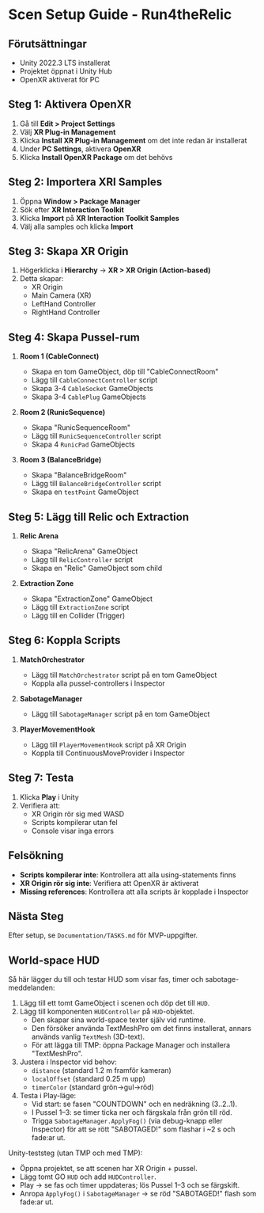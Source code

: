# Scen Setup Guide - Run4theRelic

## Förutsättningar
- Unity 2022.3 LTS installerat
- Projektet öppnat i Unity Hub
- OpenXR aktiverat för PC

## Steg 1: Aktivera OpenXR
1. Gå till **Edit > Project Settings**
2. Välj **XR Plug-in Management**
3. Klicka **Install XR Plug-in Management** om det inte redan är installerat
4. Under **PC Settings**, aktivera **OpenXR**
5. Klicka **Install OpenXR Package** om det behövs

## Steg 2: Importera XRI Samples
1. Öppna **Window > Package Manager**
2. Sök efter **XR Interaction Toolkit**
3. Klicka **Import** på **XR Interaction Toolkit Samples**
4. Välj alla samples och klicka **Import**

## Steg 3: Skapa XR Origin
1. Högerklicka i **Hierarchy** → **XR > XR Origin (Action-based)**
2. Detta skapar:
   - XR Origin
   - Main Camera (XR)
   - LeftHand Controller
   - RightHand Controller

## Steg 4: Skapa Pussel-rum
1. **Room 1 (CableConnect)**
   - Skapa en tom GameObject, döp till "CableConnectRoom"
   - Lägg till `CableConnectController` script
   - Skapa 3-4 `CableSocket` GameObjects
   - Skapa 3-4 `CablePlug` GameObjects

2. **Room 2 (RunicSequence)**
   - Skapa "RunicSequenceRoom"
   - Lägg till `RunicSequenceController` script
   - Skapa 4 `RunicPad` GameObjects

3. **Room 3 (BalanceBridge)**
   - Skapa "BalanceBridgeRoom"
   - Lägg till `BalanceBridgeController` script
   - Skapa en `testPoint` GameObject

## Steg 5: Lägg till Relic och Extraction
1. **Relic Arena**
   - Skapa "RelicArena" GameObject
   - Lägg till `RelicController` script
   - Skapa en "Relic" GameObject som child

2. **Extraction Zone**
   - Skapa "ExtractionZone" GameObject
   - Lägg till `ExtractionZone` script
   - Lägg till en Collider (Trigger)

## Steg 6: Koppla Scripts
1. **MatchOrchestrator**
   - Lägg till `MatchOrchestrator` script på en tom GameObject
   - Koppla alla pussel-controllers i Inspector

2. **SabotageManager**
   - Lägg till `SabotageManager` script på en tom GameObject

3. **PlayerMovementHook**
   - Lägg till `PlayerMovementHook` script på XR Origin
   - Koppla till ContinuousMoveProvider i Inspector

## Steg 7: Testa
1. Klicka **Play** i Unity
2. Verifiera att:
   - XR Origin rör sig med WASD
   - Scripts kompilerar utan fel
   - Console visar inga errors

## Felsökning
- **Scripts kompilerar inte**: Kontrollera att alla using-statements finns
- **XR Origin rör sig inte**: Verifiera att OpenXR är aktiverat
- **Missing references**: Kontrollera att alla scripts är kopplade i Inspector

## Nästa Steg
Efter setup, se `Documentation/TASKS.md` för MVP-uppgifter. 

## World-space HUD
Så här lägger du till och testar HUD som visar fas, timer och sabotage-meddelanden:

1. Lägg till ett tomt GameObject i scenen och döp det till `HUD`.
2. Lägg till komponenten `HUDController` på `HUD`-objektet.
   - Den skapar sina world-space texter själv vid runtime.
   - Den försöker använda TextMeshPro om det finns installerat, annars används vanlig `TextMesh` (3D-text).
   - För att lägga till TMP: öppna Package Manager och installera "TextMeshPro".
3. Justera i Inspector vid behov:
   - `distance` (standard 1.2 m framför kameran)
   - `localOffset` (standard 0.25 m upp)
   - `timerColor` (standard grön→gul→röd)
4. Testa i Play-läge:
   - Vid start: se fasen "COUNTDOWN" och en nedräkning (3..2..1).
   - I Pussel 1–3: se timer ticka ner och färgskala från grön till röd.
   - Trigga `SabotageManager.ApplyFog()` (via debug-knapp eller Inspector) för att se rött "SABOTAGED!" som flashar i ~2 s och fade:ar ut.

Unity-teststeg (utan TMP och med TMP):
- Öppna projektet, se att scenen har XR Origin + pussel.
- Lägg tomt GO `HUD` och add `HUDController`.
- Play → se fas och timer uppdateras; lös Pussel 1–3 och se färgskift.
- Anropa `ApplyFog()` i `SabotageManager` → se röd "SABOTAGED!" flash som fade:ar ut.